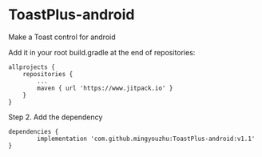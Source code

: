 # ToastPlus-android
Make a Toast control for android



Add it in your root build.gradle at the end of repositories:

	allprojects {
		repositories {
			...
			maven { url 'https://www.jitpack.io' }
		}
	}
Step 2. Add the dependency

	dependencies {
	        implementation 'com.github.mingyouzhu:ToastPlus-android:v1.1'
	}
